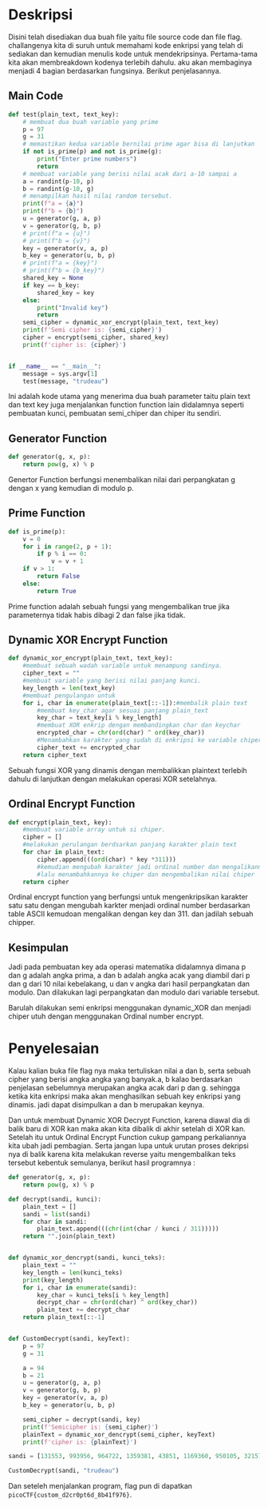# Deskripsi 
Disini telah disediakan dua buah file yaitu file source code dan file flag. challangenya kita di suruh untuk memahami kode enkripsi yang telah di sediakan dan kemudian menulis kode untuk mendekripsinya. Pertama-tama kita akan membreakdown kodenya terlebih dahulu. aku akan membaginya menjadi 4 bagian berdasarkan fungsinya. Berikut penjelasannya.

## Main Code
```python
def test(plain_text, text_key):
    # membuat dua buah variable yang prime
    p = 97
    g = 31
    # memastikan kedua variable bernilai prime agar bisa di lanjutkan
    if not is_prime(p) and not is_prime(g):
        print("Enter prime numbers")
        return
    # membuat variable yang berisi nilai acak dari a-10 sampai a
    a = randint(p-10, p)
    b = randint(g-10, g)
    # menampilkan hasil nilai random tersebut.
    print(f"a = {a}")
    print(f"b = {b}")
    u = generator(g, a, p)
    v = generator(g, b, p)
    # print(f"a = {u}")
    # print(f"b = {v}")
    key = generator(v, a, p)
    b_key = generator(u, b, p)
    # print(f"a = {key}")
    # print(f"b = {b_key}")
    shared_key = None
    if key == b_key:
        shared_key = key
    else:
        print("Invalid key")
        return
    semi_cipher = dynamic_xor_encrypt(plain_text, text_key)
    print(f'Semi cipher is: {semi_cipher}')
    cipher = encrypt(semi_cipher, shared_key)
    print(f'cipher is: {cipher}')


if __name__ == "__main__":
    message = sys.argv[1]
    test(message, "trudeau")
```
Ini adalah kode utama yang menerima dua buah parameter taitu plain text dan text key juga menjalankan function function lain didalamnya seperti pembuatan kunci, pembuatan semi_chiper dan chiper itu sendiri.

## Generator Function
```python
def generator(g, x, p):
    return pow(g, x) % p
```
Genertor Function berfungsi menembalikan nilai dari perpangkatan g dengan x yang kemudian di modulo p.

## Prime Function
```python
def is_prime(p):
    v = 0
    for i in range(2, p + 1):
        if p % i == 0:
            v = v + 1
    if v > 1:
        return False
    else: 
        return True
```
Prime function adalah sebuah fungsi yang mengembalikan true jika parameternya tidak habis dibagi 2 dan false jika tidak.

## Dynamic XOR Encrypt Function
```python
def dynamic_xor_encrypt(plain_text, text_key):
    #membuat sebuah wadah variable untuk menampung sandinya.
    cipher_text = ""
    #membuat variable yang berisi nilai panjang kunci.
    key_length = len(text_key)
    #membuat pengulangan untuk 
    for i, char in enumerate(plain_text[::-1]):#membalik plain text 
        #membuat key_char agar sesuai panjang plain_text
        key_char = text_key[i % key_length]
        #membuat XOR enkrip dengan membandingkan char dan keychar
        encrypted_char = chr(ord(char) ^ ord(key_char))
        #Menambahkan karakter yang sudah di enkripsi ke variable chiper text
        cipher_text += encrypted_char
    return cipher_text
```
Sebuah fungsi XOR yang dinamis dengan membalikkan plaintext terlebih dahulu di lanjutkan dengan melakukan operasi XOR setelahnya.

## Ordinal Encrypt Function
```python
def encrypt(plain_text, key):
    #membuat variable array untuk si chiper.
    cipher = []
    #melakukan perulangan berdsarkan panjang karakter plain text
    for char in plain_text:
        cipher.append(((ord(char) * key *311)))
        #kemudian mengubah karakter jadi ordinal number dan mengalikannya dengan key dan 311
        #lalu menambahkannya ke chiper dan mengembalikan nilai chiper
    return cipher
```
Ordinal encrypt function yang berfungsi untuk mengenkripsikan karakter satu satu dengan mengubah karkter menjadi ordinal number berdasarkan table ASCII kemudoan mengalikan dengan key dan 311. dan jadilah sebuah chipper.

## Kesimpulan
Jadi pada pembuatan key ada operasi matematika didalamnya dimana p dan g adalah angka prima, a dan b adalah angka acak yang diambil dari p dan g dari 10 nilai kebelakang, u dan v angka dari hasil perpangkatan dan modulo. Dan dilakukan lagi perpangkatan dan modulo dari variable tersebut.

Barulah dilakukan semi enkripsi menggunakan dynamic_XOR dan menjadi chiper utuh dengan menggunakan Ordinal number encrypt.

# Penyelesaian
Kalau kalian buka file flag nya maka tertuliskan nilai a dan b, serta sebuah cipher yang berisi angka angka yang banyak.a, b kalao berdasarkan penjelasan sebelumnya merupakan angka acak dari p dan g. sehingga ketika kita enkripsi maka akan menghasilkan sebuah key enkripsi yang dinamis. jadi dapat disimpulkan a dan b merupakan keynya.

Dan untuk membuat Dynamic XOR Decrypt Function, karena diawal dia di balik baru di XOR kan maka akan kita dibalik di akhir setelah di XOR kan. Setelah itu untuk Ordinal Encrypt Function cukup gampang perkaliannya kita ubah jadi pembagian. Serta jangan lupa untuk urutan proses dekripsi nya di balik karena kita melakukan reverse yaitu mengembalikan teks tersebut kebentuk semulanya, berikut hasil programnya :
```python
def generator(g, x, p):
    return pow(g, x) % p

def decrypt(sandi, kunci):
    plain_text = []
    sandi = list(sandi)
    for char in sandi:
        plain_text.append(((chr(int(char / kunci / 311)))))
    return "".join(plain_text)


def dynamic_xor_dencrypt(sandi, kunci_teks):
    plain_text = ""
    key_length = len(kunci_teks)
    print(key_length)
    for i, char in enumerate(sandi):
        key_char = kunci_teks[i % key_length]
        decrypt_char = chr(ord(char) ^ ord(key_char))
        plain_text += decrypt_char
    return plain_text[::-1]


def CustomDecrypt(sandi, keyText):
    p = 97
    g = 31

    a = 94
    b = 21
    u = generator(g, a, p)
    v = generator(g, b, p)
    key = generator(v, a, p)
    b_key = generator(u, b, p)

    semi_cipher = decrypt(sandi, key)
    print(f'Semicipher is: {semi_cipher}')
    plainText = dynamic_xor_dencrypt(semi_cipher, keyText)
    print(f'cipher is: {plainText}')

sandi = [131553, 993956, 964722, 1359381, 43851, 1169360, 950105, 321574, 1081658, 613914, 0, 1213211, 306957, 73085, 993956, 0, 321574, 1257062, 14617, 906254, 350808, 394659, 87702, 87702, 248489, 87702, 380042, 745467, 467744, 716233, 380042, 102319, 175404, 248489]

CustomDecrypt(sandi, "trudeau")
```
Dan seteleh menjalankan program, flag pun di dapatkan `picoCTF{custom_d2cr0pt6d_8b41f976}`.